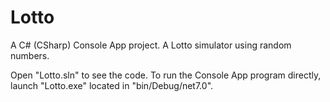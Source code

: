 # Lotto
A C# (CSharp) Console App project. A Lotto simulator using random numbers.

Open "Lotto.sln" to see the code. To run the Console App program directly, launch "Lotto.exe" located in "bin/Debug/net7.0". 
